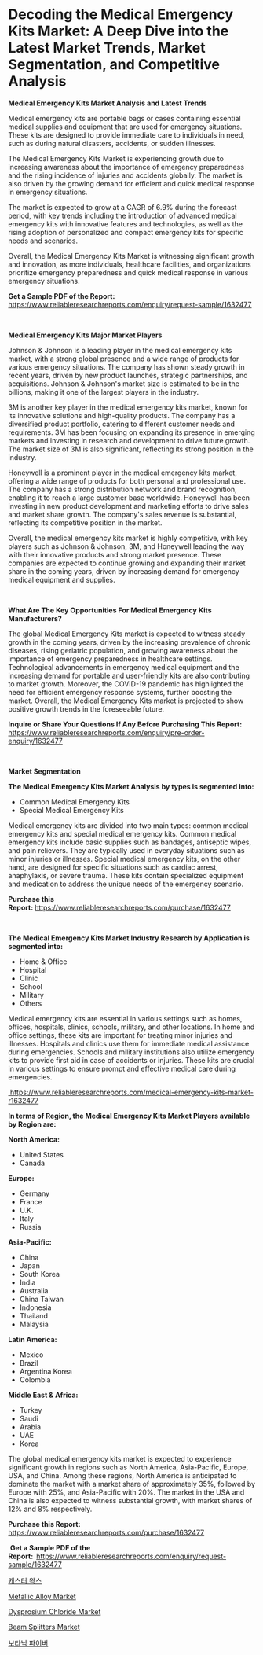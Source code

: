 <p><h1>Decoding the Medical Emergency Kits Market: A Deep Dive into the Latest Market Trends, Market Segmentation, and Competitive Analysis</h1></p><p><strong>Medical Emergency Kits Market Analysis and Latest Trends</strong></p>
<p><p>Medical emergency kits are portable bags or cases containing essential medical supplies and equipment that are used for emergency situations. These kits are designed to provide immediate care to individuals in need, such as during natural disasters, accidents, or sudden illnesses.</p><p>The Medical Emergency Kits Market is experiencing growth due to increasing awareness about the importance of emergency preparedness and the rising incidence of injuries and accidents globally. The market is also driven by the growing demand for efficient and quick medical response in emergency situations.</p><p>The market is expected to grow at a CAGR of 6.9% during the forecast period, with key trends including the introduction of advanced medical emergency kits with innovative features and technologies, as well as the rising adoption of personalized and compact emergency kits for specific needs and scenarios.</p><p>Overall, the Medical Emergency Kits Market is witnessing significant growth and innovation, as more individuals, healthcare facilities, and organizations prioritize emergency preparedness and quick medical response in various emergency situations.</p></p>
<p><strong>Get a Sample PDF of the Report:&nbsp;</strong> <a href="https://www.reliableresearchreports.com/enquiry/request-sample/1632477">https://www.reliableresearchreports.com/enquiry/request-sample/1632477</a></p>
<p>&nbsp;</p>
<p><strong>Medical Emergency Kits Major Market Players</strong></p>
<p><p>Johnson & Johnson is a leading player in the medical emergency kits market, with a strong global presence and a wide range of products for various emergency situations. The company has shown steady growth in recent years, driven by new product launches, strategic partnerships, and acquisitions. Johnson & Johnson's market size is estimated to be in the billions, making it one of the largest players in the industry.</p><p>3M is another key player in the medical emergency kits market, known for its innovative solutions and high-quality products. The company has a diversified product portfolio, catering to different customer needs and requirements. 3M has been focusing on expanding its presence in emerging markets and investing in research and development to drive future growth. The market size of 3M is also significant, reflecting its strong position in the industry.</p><p>Honeywell is a prominent player in the medical emergency kits market, offering a wide range of products for both personal and professional use. The company has a strong distribution network and brand recognition, enabling it to reach a large customer base worldwide. Honeywell has been investing in new product development and marketing efforts to drive sales and market share growth. The company's sales revenue is substantial, reflecting its competitive position in the market.</p><p>Overall, the medical emergency kits market is highly competitive, with key players such as Johnson & Johnson, 3M, and Honeywell leading the way with their innovative products and strong market presence. These companies are expected to continue growing and expanding their market share in the coming years, driven by increasing demand for emergency medical equipment and supplies.</p></p>
<p>&nbsp;</p>
<p><strong>What Are The Key Opportunities For Medical Emergency Kits Manufacturers?</strong></p>
<p><p>The global Medical Emergency Kits market is expected to witness steady growth in the coming years, driven by the increasing prevalence of chronic diseases, rising geriatric population, and growing awareness about the importance of emergency preparedness in healthcare settings. Technological advancements in emergency medical equipment and the increasing demand for portable and user-friendly kits are also contributing to market growth. Moreover, the COVID-19 pandemic has highlighted the need for efficient emergency response systems, further boosting the market. Overall, the Medical Emergency Kits market is projected to show positive growth trends in the foreseeable future.</p></p>
<p><strong>Inquire or Share Your Questions If Any Before Purchasing This Report:</strong> <a href="https://www.reliableresearchreports.com/enquiry/pre-order-enquiry/1632477">https://www.reliableresearchreports.com/enquiry/pre-order-enquiry/1632477</a></p>
<p>&nbsp;</p>
<p><strong>Market Segmentation</strong></p>
<p><strong>The Medical Emergency Kits Market Analysis by types is segmented into:</strong></p>
<p><ul><li>Common Medical Emergency Kits</li><li>Special Medical Emergency Kits</li></ul></p>
<p><p>Medical emergency kits are divided into two main types: common medical emergency kits and special medical emergency kits. Common medical emergency kits include basic supplies such as bandages, antiseptic wipes, and pain relievers. They are typically used in everyday situations such as minor injuries or illnesses. Special medical emergency kits, on the other hand, are designed for specific situations such as cardiac arrest, anaphylaxis, or severe trauma. These kits contain specialized equipment and medication to address the unique needs of the emergency scenario.</p></p>
<p><strong>Purchase this Report:&nbsp;</strong><a href="https://www.reliableresearchreports.com/purchase/1632477">https://www.reliableresearchreports.com/purchase/1632477</a></p>
<p>&nbsp;</p>
<p><strong>The Medical Emergency Kits Market Industry Research by Application is segmented into:</strong></p>
<p><ul><li>Home & Office</li><li>Hospital</li><li>Clinic</li><li>School</li><li>Military</li><li>Others</li></ul></p>
<p><p>Medical emergency kits are essential in various settings such as homes, offices, hospitals, clinics, schools, military, and other locations. In home and office settings, these kits are important for treating minor injuries and illnesses. Hospitals and clinics use them for immediate medical assistance during emergencies. Schools and military institutions also utilize emergency kits to provide first aid in case of accidents or injuries. These kits are crucial in various settings to ensure prompt and effective medical care during emergencies.</p></p>
<p><a href="https://www.reliableresearchreports.com/medical-emergency-kits-market-r1632477">&nbsp;https://www.reliableresearchreports.com/medical-emergency-kits-market-r1632477</a></p>
<p><strong>In terms of Region, the Medical Emergency Kits Market Players available by Region are:</strong></p>
<p>
    <p> <strong> North America: </strong>
        <ul>
            <li>United States</li>
            <li>Canada</li>
        </ul>
        </p> 
    <p> <strong> Europe: </strong>
        <ul>
            <li>Germany</li>
            <li>France</li>
            <li>U.K.</li>
            <li>Italy</li>
            <li>Russia</li>
        </ul>
        </p> 
    <p> <strong> Asia-Pacific: </strong>
        <ul>
            <li>China</li>
            <li>Japan</li>
            <li>South Korea</li>
            <li>India</li>
            <li>Australia</li>
            <li>China Taiwan</li>
            <li>Indonesia</li>
            <li>Thailand</li>
            <li>Malaysia</li>
        </ul>
        </p> 
    <p> <strong> Latin America: </strong>
        <ul>
            <li>Mexico</li>
            <li>Brazil</li>
            <li>Argentina Korea</li>
            <li>Colombia</li>
        </ul>
        </p> 
    <p> <strong> Middle East & Africa: </strong>
        <ul>
            <li>Turkey</li>
            <li>Saudi</li>
            <li>Arabia</li>
            <li>UAE</li>
            <li>Korea</li>
        </ul>
    </p>
    </p>
<p><p>The global medical emergency kits market is expected to experience significant growth in regions such as North America, Asia-Pacific, Europe, USA, and China. Among these regions, North America is anticipated to dominate the market with a market share of approximately 35%, followed by Europe with 25%, and Asia-Pacific with 20%. The market in the USA and China is also expected to witness substantial growth, with market shares of 12% and 8% respectively.</p></p>
<p><strong>Purchase this Report: </strong><a href="https://www.reliableresearchreports.com/purchase/1632477">https://www.reliableresearchreports.com/purchase/1632477</a></p>
<p>&nbsp;<strong>Get a Sample PDF of the Report:&nbsp;&nbsp;</strong><a href="https://www.reliableresearchreports.com/enquiry/request-sample/1632477">https://www.reliableresearchreports.com/enquiry/request-sample/1632477</a></p>
<p><strong></strong></p>
<p><p><a href="https://medium.com/@gabrielblanda5656/%EC%B9%B4%EC%8A%A4%ED%84%B0-%EC%99%81%EC%8A%A4-%EC%8B%9C%EC%9E%A5-%EA%B8%80%EB%A1%9C%EB%B2%8C-%EC%8B%9C%EC%9E%A5-%EC%A0%90%EC%9C%A0%EC%9C%A8-%EB%B0%8F-%EC%88%9C%EC%9C%84-%EC%A0%84%EC%B2%B4-%ED%8C%90%EB%A7%A4-%EB%B0%8F-%EC%88%98%EC%9A%94-%EC%98%88%EC%B8%A1-2024-2031-625e8db624ec">캐스터 왁스</a></p><p><a href="https://github.com/angelajermaine/Market-Research-Report-List-4/blob/main/metallic-alloy-market.md">Metallic Alloy Market</a></p><p><a href="https://www.linkedin.com/pulse/deep-dive-dysprosium-chloride-market-itstrends-segmentation-competitive-mlj7c?trackingId=LXKjBrkfQCiakGUahw9pRg%3D%3D">Dysprosium Chloride Market</a></p><p><a href="https://medium.com/@nathan.skinner8798456/beam-splitters-market-a-global-and-regional-analysis-focus-on-region-country-level-analysis-8106b4f33a4a">Beam Splitters Market</a></p><p><a href="https://medium.com/@puputzim_20688/%EC%8B%9D%EB%AC%BC-%EC%84%AC%EC%9C%A0-%EC%8B%9C%EC%9E%A5-%EA%B7%9C%EB%AA%A8-%EB%B0%8F-%EC%A0%90%EC%9C%A0%EC%9C%A8-%EB%B6%84%EC%84%9D-%EC%84%B1%EC%9E%A5-%EC%B6%94%EC%9D%B4-%EB%B0%8F-%EC%98%88%EC%B8%A1-2024-2031-246511e95b14">보타닉 파이버</a></p></p>